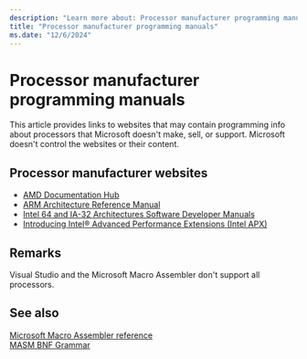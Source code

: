 ```yaml
---
description: "Learn more about: Processor manufacturer programming manuals"
title: "Processor manufacturer programming manuals"
ms.date: "12/6/2024"
---
```

# Processor manufacturer programming manuals

This article provides links to websites that may contain programming info about processors that Microsoft doesn't make, sell, or support. Microsoft doesn't control the websites or their content.

## Processor manufacturer websites

- [AMD Documentation Hub](https://www.amd.com/en/search/documentation/hub.html)
- [ARM Architecture Reference Manual](https://developer.arm.com/documentation/ddi0487/latest/)
- [Intel 64 and IA-32 Architectures Software Developer Manuals](https://www.intel.com/content/www/us/en/developer/articles/technical/intel-sdm.html)
- [Introducing Intel® Advanced Performance Extensions (Intel APX)](https://www.intel.com/content/www/us/en/developer/articles/technical/advanced-performance-extensions-apx.html)

## Remarks

Visual Studio and the Microsoft Macro Assembler don't support all processors.

## See also

[Microsoft Macro Assembler reference](microsoft-macro-assembler-reference.md)\
[MASM BNF Grammar](masm-bnf-grammar.md)
